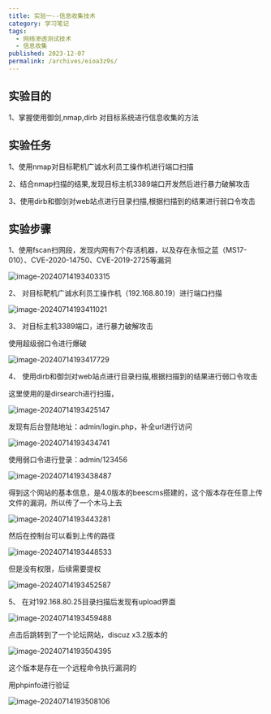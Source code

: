 ```yaml
---
title: 实验一--信息收集技术
category: 学习笔记
tags: 
  - 网络渗透测试技术
  - 信息收集
published: 2023-12-07
permalink: /archives/eioa3z9s/
---
```

## 实验目的

1、掌握使用御剑,nmap,dirb 对目标系统进行信息收集的方法

## 实验任务

1、使用nmap对目标靶机广诚水利员工操作机进行端口扫描

2、结合nmap扫描的结果,发现目标主机3389端口开发然后进行暴力破解攻击

3、使用dirb和御剑对web站点进行目录扫描,根据扫描到的结果进行弱口令攻击

## 实验步骤

1、使用fscan扫网段，发现内网有7个存活机器，以及存在永恒之蓝（MS17-010）、CVE-2020-14750、CVE-2019-2725等漏洞

![image-20240714193403315](./images/202407142110462.png)

2、 对目标靶机广诚水利员工操作机（192.168.80.19）进行端口扫描

![image-20240714193411021](./images/202407142110463.png)

3、 对目标主机3389端口，进行暴力破解攻击

使用超级弱口令进行爆破

![image-20240714193417729](./images/202407142110464.png)

4、 使用dirb和御剑对web站点进行目录扫描,根据扫描到的结果进行弱口令攻击

这里使用的是dirsearch进行扫描，

![image-20240714193425147](./images/202407142110465.png)

发现有后台登陆地址：admin/login.php，补全url进行访问

 ![image-20240714193434741](./images/202407142110466.png)

使用弱口令进行登录：admin/123456

 ![image-20240714193438487](./images/202407142110467.png)

得到这个网站的基本信息，是4.0版本的beescms搭建的，这个版本存在任意上传文件的漏洞，所以传了一个木马上去

 ![image-20240714193443281](./images/202407142110468.png)

然后在控制台可以看到上传的路径

 ![image-20240714193448533](./images/202407142110469.png)

但是没有权限，后续需要提权

 ![image-20240714193452587](./images/202407142110470.png)

5、 在对192.168.80.25目录扫描后发现有upload界面

![image-20240714193459488](./images/202407142110471.png)

点击后跳转到了一个论坛网站，discuz x3.2版本的

![image-20240714193504395](./images/202407142110472.png)

这个版本是存在一个远程命令执行漏洞的

用phpinfo进行验证

![image-20240714193508106](./images/202407142110473.png)
